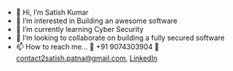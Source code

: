 - 👋 Hi, I’m Satish Kumar
- 👀 I’m interested in Building an awesome software
- 🌱 I’m currently learning Cyber Security
- 💞️ I’m looking to collaborate on building a fully secured software
- 📫 How to reach me... 📱 +91 9074303904 📧 contact2satish.patna@gmail.com, [LinkedIn](https://www.linkedin.com/in/satish030295/)

<!---
kkk0908/kkk0908 is a ✨ special ✨ repository because its `README.md` (this file) appears on your GitHub profile.
You can click the Preview link to take a look at your changes.
--->
